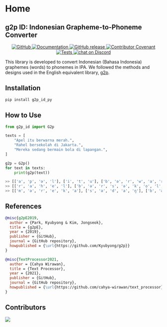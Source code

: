 # Home

## g2p ID: Indonesian Grapheme-to-Phoneme Converter

<p align="center">
    <a href="https://github.com/bookbot-kids/g2p_id/blob/main/LICENSE.md">
        <img alt="GitHub" src="https://img.shields.io/github/license/bookbot-kids/g2p_id.svg?color=blue">
    </a>
    <a href="https://bookbot-kids.github.io/g2p_id/">
        <img alt="Documentation" src="https://img.shields.io/website/http/bookbot-kids.github.io/g2p_id.svg?down_color=red&down_message=offline&up_message=online">
    </a>
    <a href="https://github.com/bookbot-kids/g2p_id/releases">
        <img alt="GitHub release" src="https://img.shields.io/github/release/bookbot-kids/g2p_id.svg">
    </a>
    <a href="https://github.com/bookbot-kids/g2p_id/blob/main/CODE_OF_CONDUCT.md">
        <img alt="Contributor Covenant" src="https://img.shields.io/badge/Contributor%20Covenant-v2.0%20adopted-ff69b4.svg">
    </a>
    <a href="https://github.com/bookbot-kids/g2p_id/actions/workflows/tests.yml">
        <img alt="Tests" src="https://github.com/bookbot-kids/g2p_id/actions/workflows/tests.yml/badge.svg">
    </a>
    <a href="https://discord.gg/gqwTPyPxa6">
        <img alt="chat on Discord" src="https://img.shields.io/discord/1001447685645148169?logo=discord">
    </a>
</p>

This library is developed to convert Indonesian (Bahasa Indonesia) graphemes (words) to phonemes in IPA. We followed the methods and designs used in the English equivalent library, [g2p](https://github.com/Kyubyong/g2p).

## Installation

```bash
pip install g2p_id_py
```

## How to Use

```py
from g2p_id import G2p

texts = [
    "Apel itu berwarna merah.",
    "Rahel bersekolah di Jakarta.",
    "Mereka sedang bermain bola di lapangan.",
]

g2p = G2p()
for text in texts:
    print(g2p(text))

>> [['a', 'p', 'ə', 'l'], ['i', 't', 'u'], ['b', 'ə', 'r', 'w', 'a', 'r', 'n', 'a'], ['m', 'e', 'r', 'a', 'h'], ['.']]
>> [['r', 'a', 'h', 'e', 'l'], ['b', 'ə', 'r', 's', 'ə', 'k', 'o', 'l', 'a', 'h'], ['d', 'i'], ['dʒ', 'a', 'k', 'a', 'r', 't', 'a'], ['.']]
>> [['m', 'ə', 'r', 'e', 'k', 'a'], ['s', 'ə', 'd', 'a', 'ŋ'], ['b', 'ə', 'r', 'm', 'a', 'i', 'n'], ['b', 'o', 'l', 'a'], ['d', 'i'], ['l', 'a', 'p', 'a', 'ŋ', 'a', 'n'], ['.']]
```

## References

```bib
@misc{g2pE2019,
  author = {Park, Kyubyong & Kim, Jongseok},
  title = {g2pE},
  year = {2019},
  publisher = {GitHub},
  journal = {GitHub repository},
  howpublished = {\url{https://github.com/Kyubyong/g2p}}
}
```

```bib
@misc{TextProcessor2021,
  author = {Cahya Wirawan},
  title = {Text Processor},
  year = {2021},
  publisher = {GitHub},
  journal = {GitHub repository},
  howpublished = {\url{https://github.com/cahya-wirawan/text_processor}}
}
```

## Contributors

<a href="https://github.com/w11wo/g2p_id/graphs/contributors">
  <img src="https://contrib.rocks/image?repo=w11wo/g2p_id" />
</a>